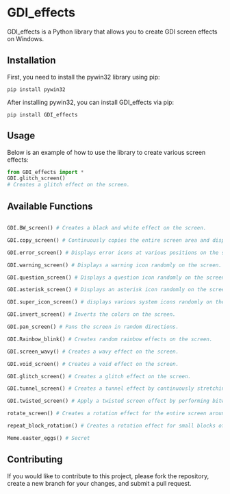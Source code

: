 # GDI_effects
GDI_effects is a Python library that allows you to create GDI screen effects on Windows.

## Installation
First, you need to install the pywin32 library using pip:
```shell
pip install pywin32
```

After installing pywin32, you can install GDI_effects via pip:
```shell
pip install GDI_effects
```

## Usage
Below is an example of how to use the library to create various screen effects:
```python
from GDI_effects import *
GDI.glitch_screen()
# Creates a glitch effect on the screen.
```

## Available Functions
```python

GDI.BW_screen() # Creates a black and white effect on the screen.

GDI.copy_screen() # Continuously copies the entire screen area and displays it without any offset.

GDI.error_screen() # Displays error icons at various positions on the screen.

GDI.warning_screen() # Displays a warning icon randomly on the screen.

GDI.question_screen() # Displays a question icon randomly on the screen.

GDI.asterisk_screen() # Displays an asterisk icon randomly on the screen.

GDI.super_icon_screen() # displays various system icons randomly on the screen. 

GDI.invert_screen() # Inverts the colors on the screen.

GDI.pan_screen() # Pans the screen in random directions.

GDI.Rainbow_blink() # Creates random rainbow effects on the screen.

GDI.screen_wavy() # Creates a wavy effect on the screen.

GDI.void_screen() # Creates a void effect on the screen.

GDI.glitch_screen() # Creates a glitch effect on the screen.

GDI.tunnel_screen() # Creates a tunnel effect by continuously stretching and copying the screen content inwards from the edges.

GDI.twisted_screen() # Apply a twisted screen effect by performing bitwise operations on the screen content.

rotate_screen() # Creates a rotation effect for the entire screen around a fixed radius.

repeat_block_rotation() # Creates a rotation effect for small blocks of the screen.

Meme.easter_eggs() # Secret

```

## Contributing
If you would like to contribute to this project, please fork the repository, create a new branch for your changes, and submit a pull request.